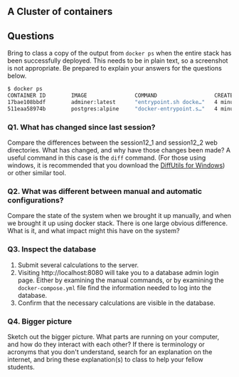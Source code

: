 ## A Cluster of containers

## Questions
Bring to class a copy of the output from `docker ps` when the entire stack has
been successfully deployed. This needs to be in plain text, so a screenshot is
not appropriate.  Be prepared to explain your answers for the questions below.
```bash
$ docker ps
CONTAINER ID        IMAGE               COMMAND                  CREATED             STATUS              PORTS               NAMES
17bae108bbdf        adminer:latest      "entrypoint.sh docke…"   4 minutes ago       Up 4 minutes        8080/tcp            cs162-swarm_adminer.1.73vgsvix2lwunp8aijd5xnmjh
511eaa58974b        postgres:alpine     "docker-entrypoint.s…"   4 minutes ago       Up 4 minutes        5432/tcp            cs162-swarm_db.1.11sd7qqv2pwpv0tolur3hzpzz
```
### Q1. What has changed since last session?
Compare the differences between the session12_1 and session12_2 web directories.
What has changed, and why have those changes been made?  A useful command in
this case is the `diff` command.  (For those using windows, it is recommended
that you download the [DiffUtils for Windows](http://gnuwin32.sourceforge.net/packages/diffutils.htm))
or other similar tool.

### Q2. What was different between manual and automatic configurations?
Compare the state of the system when we brought it up manually, and when we
brought it up using docker stack.  There is one large obvious difference.  
What is it, and what impact might this have on the system?  

### Q3. Inspect the database
1. Submit several calculations to the server.
2. Visiting http://localhost:8080 will take you to a database admin login page.
Either by examining the manual commands, or by examining the
`docker-compose.yml` file find the information needed to log into the database.
3. Confirm that the necessary calculations are visible in the database.

### Q4. Bigger picture
Sketch out the bigger picture.  What parts are running on your computer, and
how do they interact with each other?  If there is terminology or acronyms that
you don't understand, search for an explanation on the internet, and bring these
explanation(s) to class to help your fellow students.
